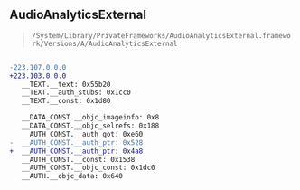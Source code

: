 ## AudioAnalyticsExternal

> `/System/Library/PrivateFrameworks/AudioAnalyticsExternal.framework/Versions/A/AudioAnalyticsExternal`

```diff

-223.107.0.0.0
+223.103.0.0.0
   __TEXT.__text: 0x55b20
   __TEXT.__auth_stubs: 0x1cc0
   __TEXT.__const: 0x1d80

   __DATA_CONST.__objc_imageinfo: 0x8
   __DATA_CONST.__objc_selrefs: 0x188
   __AUTH_CONST.__auth_got: 0xe60
-  __AUTH_CONST.__auth_ptr: 0x528
+  __AUTH_CONST.__auth_ptr: 0x4a8
   __AUTH_CONST.__const: 0x1538
   __AUTH_CONST.__objc_const: 0x1dc0
   __AUTH.__objc_data: 0x640

```
